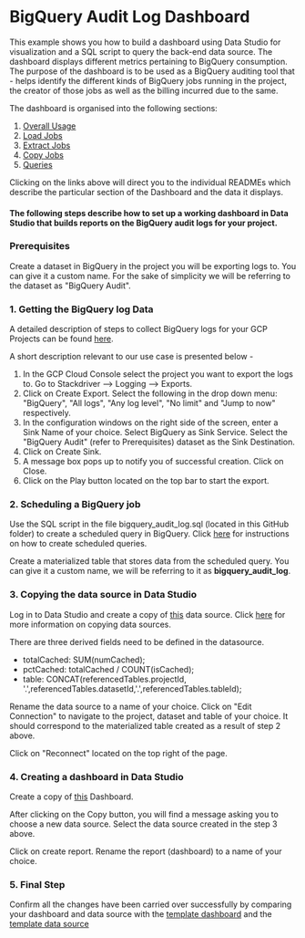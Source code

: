 # BigQuery Audit Log Dashboard
This example shows you how to build a dashboard using Data Studio for visualization and a SQL script to query the back-end data source. The dashboard displays different metrics pertaining to BigQuery consumption. The purpose of the dashboard is to be used as a BigQuery auditing tool that - helps identify the different kinds of BigQuery jobs running in the project, the creator of those jobs as well as the billing incurred due to the same.

The dashboard is organised into the following sections:
1. [Overall Usage](./docs/overall_usage.md)
2. [Load Jobs](./docs/load_jobs.md)
3. [Extract Jobs](./docs/extract_jobs.md)
4. [Copy Jobs](./docs/copy_jobs.md)
5. [Queries](./docs/query_jobs.md)

Clicking on the links above will direct you to the individual READMEs which describe the particular section of the Dashboard and the data it displays.

#### The following steps describe how to set up a working dashboard in Data Studio that builds reports on the BigQuery audit logs for your project.

### Prerequisites
Create a dataset in BigQuery in the project you will be exporting logs to. You can give it a custom name. For the sake of simplicity we will be referring to the dataset as "BigQuery Audit".

### 1. Getting the BigQuery log Data
A detailed description of steps to collect BigQuery logs for your GCP Projects can be found [here](https://cloud.google.com/bigquery/audit-logs).

A short description relevant to our use case is presented below -

1. In the GCP Cloud Console select the project you want to export the logs to. Go to Stackdriver --> Logging --> Exports.
2. Click on Create Export. Select the following in the drop down menu: "BigQuery", "All logs", "Any log level", "No limit" and "Jump to now" respectively.
3. In the configuration windows on the right side of the screen, enter a Sink Name of your choice. Select BigQuery as Sink Service. Select the "BigQuery Audit" (refer to Prerequisites) dataset as the Sink Destination.
4. Click on Create Sink. 
5. A message box pops up to notify you of successful creation. Click on Close.
6. Click on the Play button located on the top bar to start the export.

### 2. Scheduling a BigQuery job
Use the SQL script in the file bigquery_audit_log.sql (located in this GitHub folder) to create a scheduled query in BigQuery. Click [here](https://cloud.google.com/bigquery/docs/scheduling-queries) for instructions on how to create scheduled queries. 

Create a materialized table that stores data from the scheduled query. 
You can give it a custom name, we will be referring to it as **bigquery_audit_log**.

### 3. Copying the data source in Data Studio
Log in to Data Studio and create a copy of [this](https://datastudio.google.com/c/u/0/datasources/1nSLdH-hJXXfbHKQ4r57XQkj-Xo2E2-Yr) data source. Click [here](https://support.google.com/datastudio/answer/7421646?hl=en&ref_topic=6370331) for more information on copying data sources.

There are three derived fields need to be defined in the datasource.
* totalCached: SUM(numCached);
* pctCached: totalCached / COUNT(isCached);
* table: CONCAT(referencedTables.projectId, '.',referencedTables.datasetId,'.',referencedTables.tableId);

Rename the data source to a name of your choice. Click on "Edit Connection" to navigate to the project, dataset and table of your choice. It should correspond to the materialized table created as a result of step 2 above.

Click on "Reconnect" located on the top right of the page.

### 4. Creating a dashboard in Data Studio
Create a copy of [this](https://datastudio.google.com/c/u/0/reporting/1cb98Md8UIGQoC-JBrYHo2XBOo26UijcV) Dashboard.

After clicking on the Copy button, you will find a message asking you to choose a new data source. Select the data source created in the step 3 above.

Click on create report. Rename the report (dashboard) to a name of your choice.

### 5. Final Step
Confirm all the changes have been carried over successfully by comparing your dashboard and data source with the [template dashboard](https://datastudio.google.com/open/1KCtV_QKYbGHxAJPlXg3Ec2WZCURhJjE3) and the [template data source](https://datastudio.google.com/open/1SGMv1DvjgpqblVL9GImfprvC2YhoKTE8)
